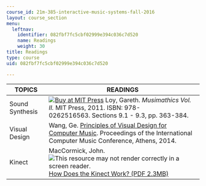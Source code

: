 ```yaml
---
course_id: 21m-385-interactive-music-systems-fall-2016
layout: course_section
menu:
  leftnav:
    identifier: 082fbf7fc5cbf02999e394c036c7d520
    name: Readings
    weight: 30
title: Readings
type: course
uid: 082fbf7fc5cbf02999e394c036c7d520

---
```


| TOPICS | READINGS |
| --- | --- |
| Sound Synthesis | [![Buy at MIT Press](/images/mp_logo.gif)](https://mitpress.mit.edu/books/musimathics-volume-2) Loy, Gareth. _Musimathics Vol. II._ MIT Press, 2011. ISBN: 978-0262516563. Sections 9.1 - 9.3, pp. 363-384. |
| Visual Design | Wang, Ge. [Principles of Visual Design for Computer Music](http://quod.lib.umich.edu/i/icmc/bbp2372.2014.060/1). Proceedings of the International Computer Music Conference, Athens, 2014. |
| Kinect | MacCormick, John. ![This resource may not render correctly in a screen reader.](/images/inacessible.gif)[How Does the Kinect Work? (PDF 2.3MB)](https://users.dickinson.edu/~jmac/selected-talks/kinect.pdf)